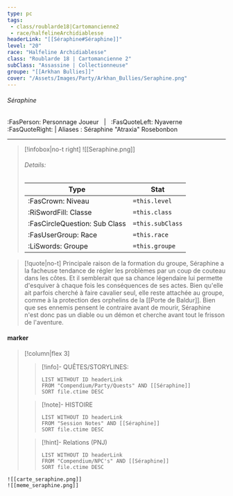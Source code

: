 ```yaml
---
type: pc
tags:
 - class/roublarde18|Cartomancienne2
 - race/halfelineArchidiablesse
headerLink: "[[Séraphine#Séraphine]]"
level: "20"
race: "Halfeline Archidiablesse"
class: "Roublarde 18 | Cartomancienne 2"
subClass: "Assassine | Collectionneuse"
groupe: "[[Arkhan Bullies]]"
cover: "/Assets/Images/Party/Arkhan_Bullies/Seraphine.png"
---
```


###### Séraphine
:FasPerson: Personnage Joueur &nbsp; | &nbsp; :FasQuoteLeft: Nyaverne :FasQuoteRight: | Aliases : Séraphine "Atraxia" Rosebonbon
___
> [!infobox|no-t right]
> ![[Seraphine.png]]
> ###### Details:
> | Type | Stat |
> | ---- | ---- |
> | :FasCrown: Niveau   | `=this.level` |
> | :RiSwordFill: Classe |  `=this.class`|
> | :FasCircleQuestion: Sub Class |  `=this.subClass`|
> |  :FasUserGroup: Race |  `=this.race`|
> |  :LiSwords: Groupe |  `=this.groupe`|

> [!quote|no-t]
> Principale raison de la formation du groupe, Séraphine a la facheuse tendance de régler les problèmes par un coup de couteau dans les côtes. Et il semblerait que sa chance légendaire lui permette d'esquiver à chaque fois les conséquences de ses actes. Bien qu'elle ait parfois cherché à faire cavalier seul, elle reste attachée au groupe, comme à la protection des orphelins de la [[Porte de Baldur]]. Bien que ses ennemis pensent le contraire avant de mourir, Séraphine n'est donc pas un diable ou un démon et cherche avant tout le frisson de l'aventure.
 
#### marker
> [!column|flex 3]
>> [!info]- QUÊTES/STORYLINES:
>>```dataview
>>LIST WITHOUT ID headerLink
>>FROM "Compendium/Party/Quests" AND [[Séraphine]]
>>SORT file.ctime DESC
>
>>[!note]- HISTOIRE
>>```dataview
>>LIST WITHOUT ID headerLink
>>FROM "Session Notes" AND [[Séraphine]]
>>SORT file.ctime DESC
>
>>[!hint]- Relations (PNJ)
>>```dataview
>>LIST WITHOUT ID headerLink
>>FROM "Compendium/NPC's" AND [[Séraphine]]
>>SORT file.ctime DESC

```image-layout-a
![[carte_seraphine.png]]
![[meme_seraphine.png]]
```
